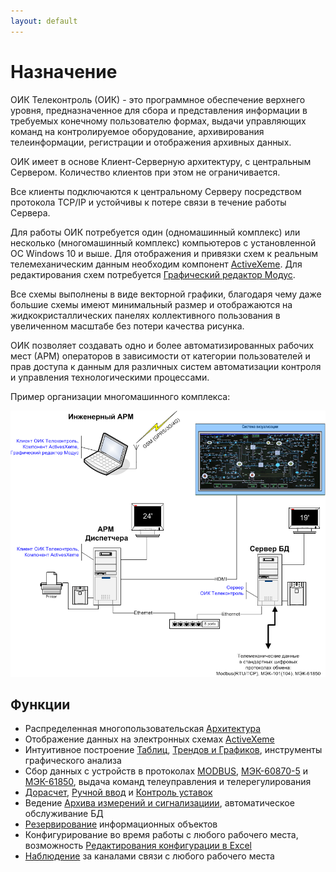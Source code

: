 ```yaml
---
layout: default
---
```


# Назначение

ОИК Телеконтроль (ОИК) - это программное обеспечение верхнего уровня, предназначенное для сбора и представления информации в требуемых конечному пользователю формах, выдачи управляющих команд на контролируемое оборудование, архивирования телеинформации, регистрации и отображения архивных данных.

ОИК имеет в основе Клиент-Серверную архитектуру, с центральным Сервером. Количество клиентов при этом не ограничивается.

Все клиенты подключаются к центральному Серверу посредством протокола TCP/IP и устойчивы к потере связи в течение работы Сервера.

Для работы ОИК потребуется один (одномашинный комплекс) или несколько (многомашинный комплекс) компьютеров с установленной ОС Windows 10 и выше. Для отображения и привязки схем к реальным телемеханическим данным необходим компонент [ActiveXeme](http://swman.ru/content/blogcategory/21/49/). Для редактирования схем потребуется [Графический редактор Модус](http://swman.ru/content/blogcategory/19/47/).

Все схемы выполнены в виде векторной графики, благодаря чему даже большие схемы имеют минимальный размер и отображаются на жидкокристаллических панелях коллективного пользования в увеличенном масштабе без потери качества рисунка.

ОИК позволяет создавать одно и более автоматизированных рабочих мест (АРМ) операторов в зависимости от категории пользователей и прав доступа к данным для различных систем автоматизации контроля и управления технологическими процессами. 

Пример организации многомашинного комплекса:

![](img/structure.png)


## Функции

* Распределенная многопользовательская [Архитектура](architecture)
* Отображение данных на электронных схемах [ActiveXeme](client/display)
* Интуитивное построение [Таблиц](client/table), [Трендов и Графиков](client/graph), инструменты графического анализа
* Сбор данных с устройств в протоколах [MODBUS](architecture#modbus), [МЭК-60870-5](architecture#iec-60870) и [МЭК-61850](architecture#iec-61850), выдача команд телеуправления и телерегулирования
* [Дорасчет](architecture#calc), [Ручной ввод](architecture#manual-write) и [Контроль уставок](architecture#limits)
* Ведение [Архива измерений и сигнализациии](server#history), автоматическое обслуживание БД
* [Резервирование](#data-items) информационных объектов
* Конфигурирование во время работы с любого рабочего места, возможность [Редактирования конфигурации в Excel](development#excel-cfg)
* [Наблюдение](client#device-watch) за каналами связи с любого рабочего места